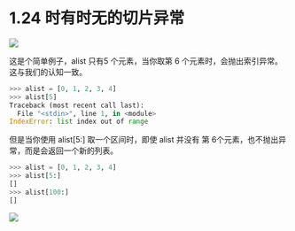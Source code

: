 # 1.24 时有时无的切片异常

![](https://image.iswbm.com/20200804124133.png)

这是个简单例子，alist 只有5 个元素，当你取第 6 个元素时，会抛出索引异常。这与我们的认知一致。

```python
>>> alist = [0, 1, 2, 3, 4]
>>> alist[5]
Traceback (most recent call last):
  File "<stdin>", line 1, in <module>
IndexError: list index out of range
```

但是当你使用 alist[5:] 取一个区间时，即使 alist 并没有 第 6个元素，也不抛出异常，而是会返回一个新的列表。

```python
>>> alist = [0, 1, 2, 3, 4]
>>> alist[5:]
[]
>>> alist[100:]
[]
```



![](https://image.iswbm.com/20200607174235.png)